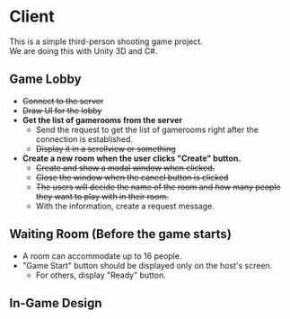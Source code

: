 # Client
This is a simple third-person shooting game project.  
We are doing this with Unity 3D and C#.  

## Game Lobby
- ~~Connect to the server~~
- ~~Draw UI for the lobby~~
- **Get the list of gamerooms from the server**
    - Send the request to get the list of gamerooms right after the connection is established.
    - ~~Display it in a scrollview or something~~
- **Create a new room when the user clicks "Create" button.**
    - ~~Create and show a modal window when clicked.~~
    - ~~Close the window when the cancel button is clicked~~
    - ~~The users will decide the name of the room and how many people they want to play with in their room.~~
    - With the information, create a request message.
    
## Waiting Room (Before the game starts)
- A room can accommodate up to 16 people.
- "Game Start" button should be displayed only on the host's screen.
    - For others, display "Ready" button.

## In-Game Design
